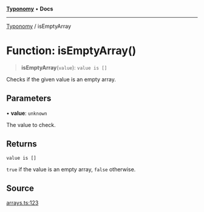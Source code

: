 [**Typonomy**](../README.md) • **Docs**

***

[Typonomy](../globals.md) / isEmptyArray

# Function: isEmptyArray()

> **isEmptyArray**(`value`): `value is []`

Checks if the given value is an empty array.

## Parameters

• **value**: `unknown`

The value to check.

## Returns

`value is []`

`true` if the value is an empty array, `false` otherwise.

## Source

[arrays.ts:123](https://github.com/softcraft-development/typonomy/blob/bb883dcb7a2044dc6d2e6edeb73029aeebd91383/src/arrays.ts#L123)
